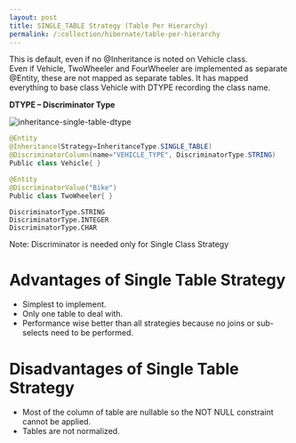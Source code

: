```yaml
---
layout: post
title: SINGLE_TABLE Strategy (Table Per Hierarchy)
permalink: /:collection/hibernate/table-per-hierarchy
---
```


This is default, even if no @Inheritance is noted on Vehicle class.  
Even if Vehicle, TwoWheeler and FourWheeler are implemented as separate @Entity, these are not mapped as separate tables. It has mapped everything to base class Vehicle with DTYPE recording the class name.

**DTYPE – Discriminator Type**

![inheritance-single-table-dtype]({{site.cdn}}/hibernate/inheritance-single-table-dtype.png)

```java
@Entity
@Inheritance(Strategy=InheritanceType.SINGLE_TABLE)
@DiscriminatorColumn(name="VEHICLE_TYPE", DiscriminatorType.STRING)
Public class Vehicle{ }

@Entity
@DiscriminatorValue("Bike")
Public class TwoWheeler{ }
```
```
DiscriminatorType.STRING
DiscriminatorType.INTEGER
DiscriminatorType.CHAR
```

Note:  Discriminator is needed only for Single Class Strategy

# Advantages of Single Table Strategy
-	Simplest to implement.
-	Only one table to deal with.
-	Performance wise better than all strategies because no joins or sub-selects need to be performed.

# Disadvantages of Single Table Strategy
-	Most of the column of table are nullable so the NOT NULL constraint cannot be applied.
-	Tables are not normalized.

